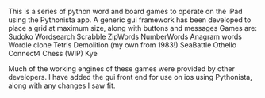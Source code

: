 This is a series of python word and board games to operate on the iPad using the Pythonista app.
A generic gui framework has been developed to place a grid at maximum size, along with buttons and messages
Games are:
Sudoko
Wordsearch
Scrabble
ZipWords
NumberWords
Anagram words
Wordle clone
Tetris
Demolition (my own from 1983!)
SeaBattle
Othello
Connect4
Chess (WIP)
Kye

Much of the  working engines of these games were provided by other developers.
I have added the gui front end for use on ios using Pythonista, along with any changes I saw fit.


